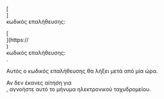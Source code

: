 [<br host>] <br action> κωδικός επαλήθευσης: <br code>

[<br host>](https://<br host>) <br action> κωδικός επαλήθευσης: <br code>.

Αυτός ο κωδικός επαλήθευσης θα λήξει μετά από μία ώρα.

Αν δεν έκανες αίτηση για <br action>, αγνοήστε αυτό το μήνυμα ηλεκτρονικού ταχυδρομείου.